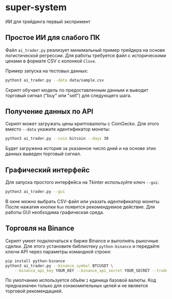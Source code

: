 # super-system

ИИ для трейдинга первый экспримент

## Простое ИИ для слабого ПК

Файл `ai_trader.py` реализует минимальный пример трейдера на основе
логистической регрессии. Для работы требуется файл с историческими ценами
в формате CSV c колонкой `Close`.

Пример запуска на тестовых данных:

```bash
python3 ai_trader.py --data data/sample.csv
```

Скрипт обучает модель по предоставленным данным и выводит торговый сигнал
("buy" или "sell") для следующего шага.

## Получение данных по API

Скрипт может загружать цены криптовалюты с CoinGecko. Для этого вместо `--data`
укажите идентификатор монеты:

```bash
python3 ai_trader.py --coin bitcoin --days 30
```

Будет загружена история за указанное число дней и на основе этих данных
выведен торговый сигнал.

## Графический интерфейс

Для запуска простого интерфейса на Tkinter используйте ключ `--gui`:

```bash
python3 ai_trader.py --gui
```

В окне можно выбрать CSV-файл или указать идентификатор монеты. После
нажатия кнопки `Run` появится рекомендуемое действие. Для работы GUI
необходима графическая среда.

## Торговля на Binance

Скрипт умеет подключаться к бирже Binance и выполнять рыночные сделки.
Для этого установите библиотеку `python-binance` и передайте ключи API
через параметры командной строки:

```bash
pip install python-binance
python3 ai_trader.py --binance_symbol BTCUSDT \
    --binance_api_key YOUR_KEY --binance_api_secret YOUR_SECRET --trade
```

По умолчанию используется объём `1` единица базовой валюты. Код
предназначен только для ознакомительных целей и не является торговой
рекомендацией.
